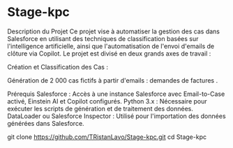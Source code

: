 # Stage-kpc
Description du Projet
Ce projet vise à automatiser la gestion des cas dans Salesforce en utilisant des techniques de classification basées sur l'intelligence artificielle, ainsi que l'automatisation de l'envoi d'emails de clôture via Copilot. Le projet est divisé en deux grands axes de travail :

Création et Classification des Cas :

Génération de 2 000 cas fictifs à partir d'emails : demandes de factures .


Prérequis
Salesforce : Accès à une instance Salesforce avec Email-to-Case activé, Einstein AI et Copilot configurés.
Python 3.x : Nécessaire pour exécuter les scripts de génération et de traitement des données.
DataLoader ou Salesforce Inspector : Utilisé pour l'importation des données générées dans Salesforce.

git clone https://github.com/TRistanLavo/Stage-kpc.git
cd Stage-kpc
